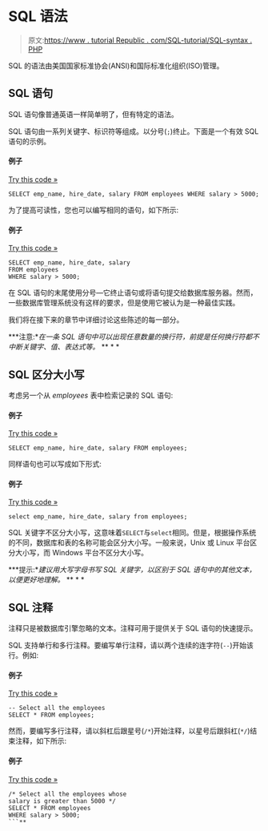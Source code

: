 # SQL 语法

> 原文:[https://www . tutorial Republic . com/SQL-tutorial/SQL-syntax . PHP](https://www.tutorialrepublic.com/sql-tutorial/sql-syntax.php)

SQL 的语法由美国国家标准协会(ANSI)和国际标准化组织(ISO)管理。

## SQL 语句

SQL 语句像普通英语一样简单明了，但有特定的语法。

SQL 语句由一系列关键字、标识符等组成。以分号(`;`)终止。下面是一个有效 SQL 语句的示例。

#### 例子

[Try this code »](../codelab.php?topic=sql&file=single-line-syntax "Try this code using online Editor")

```
SELECT emp_name, hire_date, salary FROM employees WHERE salary > 5000;
```

为了提高可读性，您也可以编写相同的语句，如下所示:

#### 例子

[Try this code »](../codelab.php?topic=sql&file=line-breaks-inside-sql-query "Try this code using online Editor")

```
SELECT emp_name, hire_date, salary 
FROM employees 
WHERE salary > 5000;
```

在 SQL 语句的末尾使用分号—它终止语句或将语句提交给数据库服务器。然而，一些数据库管理系统没有这样的要求，但是使用它被认为是一种最佳实践。

我们将在接下来的章节中详细讨论这些陈述的每一部分。

 ***注意:**在一条 SQL 语句中可以出现任意数量的换行符，前提是任何换行符都不中断关键字、值、表达式等。*  ** * *

## SQL 区分大小写

考虑另一个从 *employees* 表中检索记录的 SQL 语句:

#### 例子

[Try this code »](../codelab.php?topic=sql&file=uppercase-syntax "Try this code using online Editor")

```
SELECT emp_name, hire_date, salary FROM employees;
```

同样语句也可以写成如下形式:

#### 例子

[Try this code »](../codelab.php?topic=sql&file=lowercase-syntax "Try this code using online Editor")

```
select emp_name, hire_date, salary from employees;
```

SQL 关键字不区分大小写，这意味着`SELECT`与`select`相同。但是，根据操作系统的不同，数据库和表的名称可能会区分大小写。一般来说，Unix 或 Linux 平台区分大小写，而 Windows 平台不区分大小写。

 ***提示:**建议用大写字母书写 SQL 关键字，以区别于 SQL 语句中的其他文本，以便更好地理解。*  ** * *

## SQL 注释

注释只是被数据库引擎忽略的文本。注释可用于提供关于 SQL 语句的快速提示。

SQL 支持单行和多行注释。要编写单行注释，请以两个连续的连字符(`--`)开始该行。例如:

#### 例子

[Try this code »](../codelab.php?topic=sql&file=single-line-comment "Try this code using online Editor")

```
-- Select all the employees
SELECT * FROM employees;
```

然而，要编写多行注释，请以斜杠后跟星号(`/*`)开始注释，以星号后跟斜杠(`*/`)结束注释，如下所示:

#### 例子

[Try this code »](../codelab.php?topic=sql&file=multiple-line-comment "Try this code using online Editor")

```
/* Select all the employees whose 
salary is greater than 5000 */
SELECT * FROM employees
WHERE salary > 5000;
```**